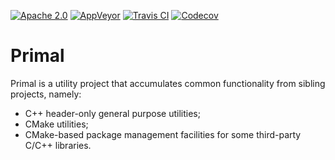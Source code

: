 [![Apache 2.0](https://img.shields.io/badge/License-Apache%202.0-blue.svg)](LICENSE)
[![AppVeyor](https://ci.appveyor.com/api/projects/status/avnsls2iyqco9x48/branch/master?svg=true)](https://ci.appveyor.com/project/blagodarin/primal)
[![Travis CI](https://travis-ci.com/blagodarin/primal.svg?branch=master)](https://travis-ci.com/github/blagodarin/primal)
[![Codecov](https://codecov.io/gh/blagodarin/primal/branch/master/graph/badge.svg?token=0TKC783CRH)](https://codecov.io/gh/blagodarin/primal)

# Primal

Primal is a utility project that accumulates common functionality from sibling projects, namely:
* C++ header-only general purpose utilities;
* CMake utilities;
* CMake-based package management facilities for some third-party C/C++ libraries.

